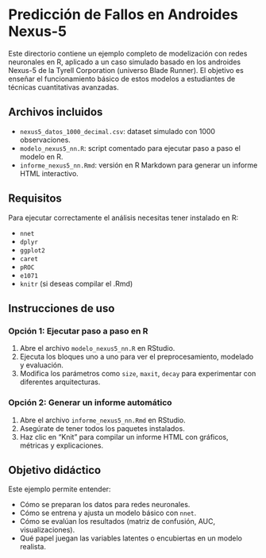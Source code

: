 
# Predicción de Fallos en Androides Nexus-5

Este directorio contiene un ejemplo completo de modelización con redes neuronales en R, aplicado a un caso simulado basado en los androides Nexus-5 de la Tyrell Corporation (universo Blade Runner). El objetivo es enseñar el funcionamiento básico de estos modelos a estudiantes de técnicas cuantitativas avanzadas.

## Archivos incluidos

- `nexus5_datos_1000_decimal.csv`: dataset simulado con 1000 observaciones.
- `modelo_nexus5_nn.R`: script comentado para ejecutar paso a paso el modelo en R.
- `informe_nexus5_nn.Rmd`: versión en R Markdown para generar un informe HTML interactivo.

## Requisitos

Para ejecutar correctamente el análisis necesitas tener instalado en R:

- `nnet`
- `dplyr`
- `ggplot2`
- `caret`
- `pROC`
- `e1071`
- `knitr` (si deseas compilar el .Rmd)

## Instrucciones de uso

### Opción 1: Ejecutar paso a paso en R

1. Abre el archivo `modelo_nexus5_nn.R` en RStudio.
2. Ejecuta los bloques uno a uno para ver el preprocesamiento, modelado y evaluación.
3. Modifica los parámetros como `size`, `maxit`, `decay` para experimentar con diferentes arquitecturas.

### Opción 2: Generar un informe automático

1. Abre el archivo `informe_nexus5_nn.Rmd` en RStudio.
2. Asegúrate de tener todos los paquetes instalados.
3. Haz clic en “Knit” para compilar un informe HTML con gráficos, métricas y explicaciones.

## Objetivo didáctico

Este ejemplo permite entender:
- Cómo se preparan los datos para redes neuronales.
- Cómo se entrena y ajusta un modelo básico con `nnet`.
- Cómo se evalúan los resultados (matriz de confusión, AUC, visualizaciones).
- Qué papel juegan las variables latentes o encubiertas en un modelo realista.

